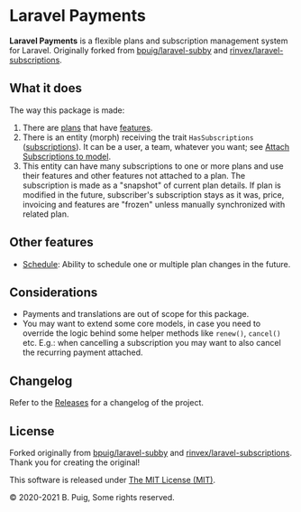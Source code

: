 # Laravel Payments

**Laravel Payments** is a flexible plans and subscription management system for Laravel. Originally forked
from [bpuig/laravel-subby](https://github.com/bpuig/laravel-subby) and [rinvex/laravel-subscriptions](https://github.com/rinvex/laravel-subscriptions).

## What it does

The way this package is made:

1. There are [plans](models/plan-model.md) that have [features](models/plan-feature-model.md).
2. There is an entity (morph) receiving the
   trait `HasSubscriptions` ([subscriptions](models/plan-subscription-model.md)). It can be a user, a team, whatever you
   want; see [Attach Subscriptions to model](install/#attach-subscription).
3. This entity can have many subscriptions to one or more plans and use their features and other features not attached
   to a plan. The subscription is made as a "snapshot" of current plan details. If plan is modified in the future,
   subscriber's subscription stays as it was, price, invoicing and features are "frozen" unless manually synchronized
   with related plan.

## Other features

- [Schedule](models/plan-subscription-schedule-model.md): Ability to schedule one or multiple plan changes in the future.

## Considerations

- Payments and translations are out of scope for this package.
- You may want to extend some core models, in case you need to override the logic behind some helper methods
  like `renew()`, `cancel()` etc. E.g.: when cancelling a subscription you may want to also cancel the recurring payment
  attached.

## Changelog

Refer to the [Releases](https://github.com/snowsoft/laravel-payments/releases) for a changelog of the project.

## License

Forked originally from [bpuig/laravel-subby](https://github.com/bpuig/laravel-subby) and [rinvex/laravel-subscriptions](https://github.com/rinvex/laravel-subscriptions). Thank you for
creating the original!

This software is released under [The MIT License (MIT)](LICENSE.md).

&copy; 2020-2021 B. Puig, Some rights reserved.
